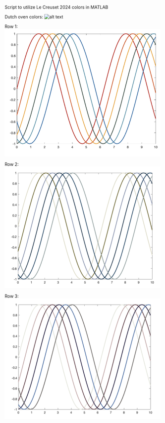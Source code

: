 Script to utilize Le Creuset 2024 colors in MATLAB

Dutch oven colors: 
![alt text](https://github.com/annacnelson/matlabscripts/blob/main/GMbUfJIXYAAUN87.jpeg|width=100)

Row 1: 
![alt text](https://github.com/annacnelson/matlabscripts/blob/main/row1.png?raw=true)

Row 2:
![alt text](https://github.com/annacnelson/matlabscripts/blob/main/row2.png?raw=true)

Row 3: 
![alt text](https://github.com/annacnelson/matlabscripts/blob/main/row3.png?raw=true)
